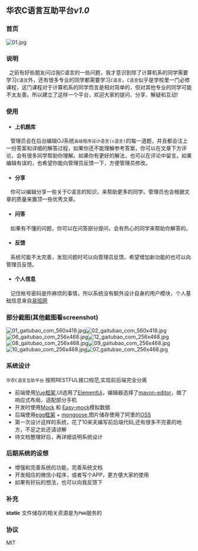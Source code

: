 ## 华农C语言互助平台*v1.0* 

### 首页
![01.jpg](http://ctiku.oss-cn-shenzhen.aliyuncs.com/153474252460701.jpg)
### 说明
&nbsp;&nbsp;之前有好些朋友问过我C语言的一些问题，我才意识到除了计算机系的同学需要学习`C语言`外，还有很多专业的同学都需要学习`C语言`，`C语言`似乎是学校里一门必修课程，这门课程对于计算机系的同学而言是相对简单的，但对其他专业的同学可能不太友善。所以建立了这样一个平台，欢迎大家的提问、分享、解疑和互动!

### 使用

- #### 上机题库
&nbsp;&nbsp; 管理员会在后台编辑OJ系统`高级程序设计语言(c语言)`的每一道题，并且都会注上一份答案和详细的解答过程，如果你还不能理解参考答案，你可以在文章下方评论，会有很多同学帮助你理解。如果你有更好的解法，也可以在评论中留言。如果编辑有误的，也希望你能向管理员反馈一下，方便管理员修改。

- #### 分享
&nbsp;&nbsp; 你可以编辑分享一些关于C语言的知识，来帮助更多的同学。管理员也会根据文章的质量来置顶一些优秀文章。

- #### 问答
&nbsp;&nbsp; 如果有不懂的问题，你可以在问答部分提问，会有热心的同学来帮助你解答的。

- #### 反馈
&nbsp;&nbsp; 系统可能不太完善，发现问题时可以向管理员反馈。希望增加新功能的也可以向管理员反馈。

- #### 个人信息
&nbsp;&nbsp; 记住帐号密码是件麻烦的事情，所以系统没有额外设计自身的用户模块，个人基础信息来自[易班网](http://www.yiban.cn/)

### 部分截图(其他截图看**screenshot**)
![01_gaitubao_com_560x418.jpg](http://ctiku.oss-cn-shenzhen.aliyuncs.com/153577921561401_gaitubao_com_560x418.jpg)![02_gaitubao_com_560x418.jpg](http://ctiku.oss-cn-shenzhen.aliyuncs.com/153577924338102_gaitubao_com_560x418.jpg)
![06_gaitubao_com_256x468.jpg](http://ctiku.oss-cn-shenzhen.aliyuncs.com/153577941787506_gaitubao_com_256x468.jpg)![12_gaitubao_com_256x468.jpg](http://ctiku.oss-cn-shenzhen.aliyuncs.com/153577960661512_gaitubao_com_256x468.jpg)![08_gaitubao_com_256x468.jpg](http://ctiku.oss-cn-shenzhen.aliyuncs.com/153577952655408_gaitubao_com_256x468.jpg)![09_gaitubao_com_256x468.jpg](http://ctiku.oss-cn-shenzhen.aliyuncs.com/153577957761009_gaitubao_com_256x468.jpg)![10_gaitubao_com_256x468.jpg](http://ctiku.oss-cn-shenzhen.aliyuncs.com/153577953953210_gaitubao_com_256x468.jpg)![07_gaitubao_com_256x468.jpg](http://ctiku.oss-cn-shenzhen.aliyuncs.com/153577942989207_gaitubao_com_256x468.jpg)

### 系统设计
`华农C语言互助平台` 按照RESTFUL接口规范,实现前后端完全分离
 - 前端使用[Vue框架](https://cn.vuejs.org/v2/guide/),UI选用了[ElementUi](http://element-cn.eleme.io/#/zh-CN/component/installation)，编辑器选择了[mavon-editor](https://github.com/hinesboy/mavonEditor)，做了响应式布局，适配部分手机
 - 开发时使用[Mock](http://mockjs.com/) 和 [Easy-mock](https://www.easy-mock.com/)模拟数据
 - 后端使用[egg框架](https://eggjs.org/zh-cn/intro/) + [mongoose](https://mongoosejs.com/docs/api.html),图片储存使用了阿里的[OSS](https://oss.console.aliyun.com/overview)
 - 第一次设计这样的系统，花了10来天编写前后端代码,还有很多不完善的地方，不足之处还请谅解
 - 待文档整理好后，再详细说明系统设计
 

### 后期系统的设想
- 增强和完善系统的功能，完善系统文档
- 开发相应的微信小程序，或者写个APP，更方便大家的使用
- 如果有好玩的想法，也可以向我反馈下

### 补充
**static** 文件储存的相关资源是为`PWA`服务的

### 协议
MIT